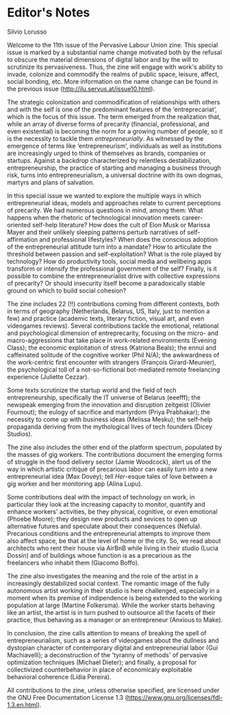 # Editor's Notes

Silvio Lorusso

Welcome to the 11th issue of the Pervasive Labour Union zine. This special issue is marked by a substantial name change motivated both by the refusal to obscure the material dimensions of digital labor and by the will to scrutinize its pervasiveness. Thus, the zine will engage with work's ability to invade, colonize and commodify the realms of public space, leisure, affect, social bonding, etc. More information on the name change can be found in the previous issue (http://ilu.servus.at/issue10.html).  

The strategic colonization and commodification of relationships with others and with the self is one of the predominant features of the ‘entreprecariat’, which is the focus of this issue. The term emerged from the realization that, while an array of diverse forms of precarity (financial, professional, and even existential) is becoming the norm for a growing number of people, so it is the necessity to tackle them *entrepreneurially*. As witnessed by the emergence of terms like ‘entrepreneurism’, individuals as well as institutions are increasingly urged to think of themselves as brands, companies or startups. Against a backdrop characterized by relentless destabilization, entrepreneurship, the practice of starting and managing a business through risk, turns into entrepreneurialism, a universal doctrine with its own dogmas, martyrs and plans of salvation.

In this special issue we wanted to explore the multiple ways in which entrepreneurial ideas, models and approaches relate to current perceptions of precarity. We had numerous questions in mind, among them: What happens when the rhetoric of technological innovation meets career-oriented self-help literature? How does the cult of Elon Musk or Marissa Mayer and their unlikely sleeping patterns perturb narratives of self-affirmation and professional lifestyles? When does the conscious adoption of the entrepreneurial attitude turn into a mandate? How to articulate the threshold between passion and self-exploitation? What is the role played by technology? How do productivity tools, social media and wellbeing apps transform or intensify the professional government of the self? Finally, is it possible to combine the entrepreneurialist drive with collective expressions of precarity? Or should insecurity itself become a paradoxically stable ground on which to build social cohesion?

The zine includes 22 (!!) contributions coming from different contexts, both in terms of geography (Netherlands, Belarus, US, Italy, just to mention a few) and practice (academic texts, literary fiction, visual art, and even videogames reviews). Several contributions tackle the emotional, relational and psychological dimension of entreprecarity, focusing on the micro- and macro-aggressions that take place in work-related environments (Evening Class); the economic exploitation of stress (Katriona Beals); the ennui and caffeinated solitude of the cognitive worker (Phil N/A); the awkwardness of the work-centric first encounter with strangers (François Girard-Meunier), the psychological toll of a not-so-fictional bot-mediated remote freelancing experience (Juliette Cezzar).  

Some texts scrutinize the startup world and the field of tech entrepreneurship, specifically the IT universe of Belarus (eeefff); the newspeak emerging from the innovation and disruption zeitgeist (Olivier Fournout); the eulogy of sacrifice and martyrdom (Priya Prabhakar); the necessity to come up with business ideas (Melissa Mesku); the self-help propaganda deriving from the mythological lives of tech founders (Dicey Studios).

The zine also includes the other end of the platform spectrum, populated by the masses of gig workers. The contributions document the emerging forms of struggle in the food delivery sector (Jamie Woodcock), alert us of the way in which artistic critique of precarious labor can easily turn into a new entrepreneurial idea (Max Dovey); tell *Her*-esque tales of love between a gig worker and her monitoring app (Alina Lupu). 

Some contributions deal with the impact of technology on work, in particular they look at the increasing capacity to monitor, quantify and enhance workers' activities, be they physical, cognitive, or even emotional (Phoebe Moore); they design new products and sevices to open up alternative futures and speculate about their consequences (Nefula). Precarious conditions and the entrepreneurial attempts to improve them also affect space, be that at the level of home or the city. So, we read about architects who rent their house via AirBnB while living in their studio (Lucia Dossin) and of buildings whose function is as a precarious as the freelancers who inhabit them (Giacomo Boffo).

The zine also investigates the meaning and the role of the artist in a increasingly destabilized social context. The romantic image of the fully autonomous artist working in their studio is here challenged, especially in a moment when its premise of indipendence is being extended to the working population at large (Martine Folkersma). While the worker starts behaving like an artist, the artist is in turn pushed to outsource all the facets of their practice, thus behaving as a manager or an entrepreneur (Anxious to Make).

In conclusion, the zine calls attention to means of breaking the spell of entrepreneurialism, such as a series of videogames about the dullness and dystopian character of contemporary digital and entrepreneurial labor (Gui Machiavelli); a deconstruction of the 'tyranny of methods' of pervasive optimization techniques (Michael Dieter); and finally, a proposal for collectivized counterbehavior in place of economicaly exploitable behavioral coherence (Lídia Pereira).

All contributions to the zine, unless otherwise specified, are licensed under the GNU Free Documentation License 1.3 (https://www.gnu.org/licenses/fdl-1.3.en.html).